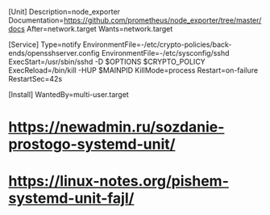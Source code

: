 [Unit]
Description=node_exporter
Documentation=https://github.com/prometheus/node_exporter/tree/master/docs
After=network.target
Wants=network.target
 
[Service]
Type=notify
EnvironmentFile=-/etc/crypto-policies/back-ends/opensshserver.config
EnvironmentFile=-/etc/sysconfig/sshd
ExecStart=/usr/sbin/sshd -D $OPTIONS $CRYPTO_POLICY
ExecReload=/bin/kill -HUP $MAINPID
KillMode=process
Restart=on-failure
RestartSec=42s
 
[Install]
WantedBy=multi-user.target







# https://newadmin.ru/sozdanie-prostogo-systemd-unit/
# https://linux-notes.org/pishem-systemd-unit-fajl/
#
#
#
